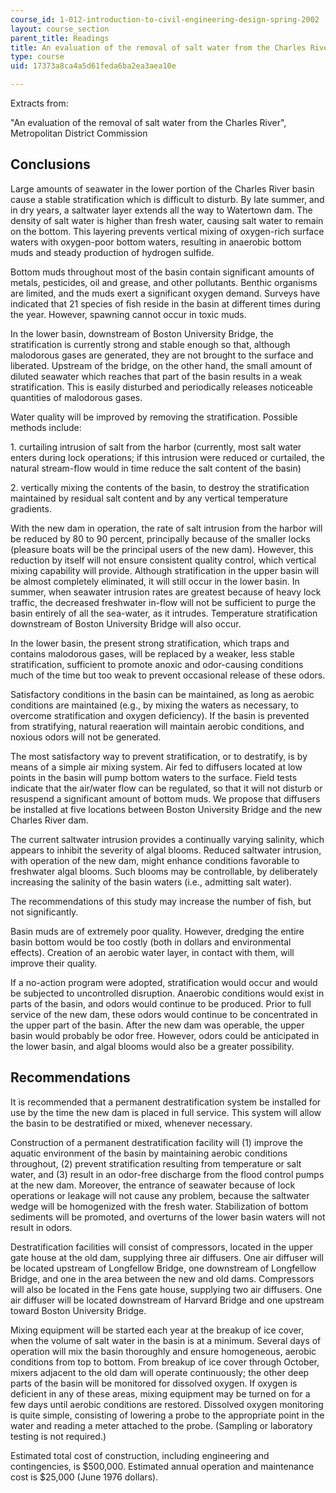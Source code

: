 ```yaml
---
course_id: 1-012-introduction-to-civil-engineering-design-spring-2002
layout: course_section
parent_title: Readings
title: An evaluation of the removal of salt water from the Charles River
type: course
uid: 17373a8ca4a5d61feda6ba2ea3aea10e

---
```


Extracts from:

"An evaluation of the removal of salt water from the Charles River", Metropolitan District Commission

Conclusions
-----------

Large amounts of seawater in the lower portion of the Charles River basin cause a stable stratification which is difficult to disturb. By late summer, and in dry years, a saltwater layer extends all the way to Watertown dam. The density of salt water is higher than fresh water, causing salt water to remain on the bottom. This layering prevents vertical mixing of oxygen-rich surface waters with oxygen-poor bottom waters, resulting in anaerobic bottom muds and steady production of hydrogen sulfide.

Bottom muds throughout most of the basin contain significant amounts of metals, pesticides, oil and grease, and other pollutants. Benthic organisms are limited, and the muds exert a significant oxygen demand. Surveys have indicated that 21 species of fish reside in the basin at different times during the year. However, spawning cannot occur in toxic muds.

In the lower basin, downstream of Boston University Bridge, the stratification is currently strong and stable enough so that, although malodorous gases are generated, they are not brought to the surface and liberated. Upstream of the bridge, on the other hand, the small amount of diluted seawater which reaches that part of the basin results in a weak stratification. This is easily disturbed and periodically releases noticeable quantities of malodorous gases.

Water quality will be improved by removing the stratification. Possible methods include:

1\. curtailing intrusion of salt from the harbor (currently, most salt water enters during lock operations; if this intrusion were reduced or curtailed, the natural stream-flow would in time reduce the salt content of the basin)

2\. vertically mixing the contents of the basin, to destroy the stratification maintained by residual salt content and by any vertical temperature gradients.

With the new dam in operation, the rate of salt intrusion from the harbor will be reduced by 80 to 90 percent, principally because of the smaller locks (pleasure boats will be the principal users of the new dam). However, this reduction by itself will not ensure consistent quality control, which vertical mixing capability will provide. Although stratification in the upper basin will be almost completely eliminated, it will still occur in the lower basin. In summer, when seawater intrusion rates are greatest because of heavy lock traffic, the decreased freshwater in-flow will not be sufficient to purge the basin entirely of all the sea-water, as it intrudes. Temperature stratification downstream of Boston University Bridge will also occur.

In the lower basin, the present strong stratification, which traps and contains malodorous gases, will be replaced by a weaker, less stable stratification, sufficient to promote anoxic and odor-causing conditions much of the time but too weak to prevent occasional release of these odors.

Satisfactory conditions in the basin can be maintained, as long as aerobic conditions are maintained (e.g., by mixing the waters as necessary, to overcome stratification and oxygen deficiency). If the basin is prevented from stratifying, natural reaeration will maintain aerobic conditions, and noxious odors will not be generated.

The most satisfactory way to prevent stratification, or to destratify, is by means of a simple air mixing system. Air fed to diffusers located at low points in the basin will pump bottom waters to the surface. Field tests indicate that the air/water flow can be regulated, so that it will not disturb or resuspend a significant amount of bottom muds. We propose that diffusers be installed at five locations between Boston University Bridge and the new Charles River dam.

The current saltwater intrusion provides a continually varying salinity, which appears to inhibit the severity of algal blooms. Reduced saltwater intrusion, with operation of the new dam, might enhance conditions favorable to freshwater algal blooms. Such blooms may be controllable, by deliberately increasing the salinity of the basin waters (i.e., admitting salt water).

The recommendations of this study may increase the number of fish, but not significantly.

Basin muds are of extremely poor quality. However, dredging the entire basin bottom would be too costly (both in dollars and environmental effects). Creation of an aerobic water layer, in contact with them, will improve their quality.

If a no-action program were adopted, stratification would occur and would be subjected to uncontrolled disruption. Anaerobic conditions would exist in parts of the basin, and odors would continue to be produced. Prior to full service of the new dam, these odors would continue to be concentrated in the upper part of the basin. After the new dam was operable, the upper basin would probably be odor free. However, odors could be anticipated in the lower basin, and algal blooms would also be a greater possibility.

Recommendations
---------------

It is recommended that a permanent destratification system be installed for use by the time the new dam is placed in full service. This system will allow the basin to be destratified or mixed, whenever necessary.

Construction of a permanent destratification facility will (1) improve the aquatic environment of the basin by maintaining aerobic conditions throughout, (2) prevent stratification resulting from temperature or salt water, and (3) result in an odor-free discharge from the flood control pumps at the new dam. Moreover, the entrance of seawater because of lock operations or leakage will not cause any problem, because the saltwater wedge will be homogenized with the fresh water. Stabilization of bottom sediments will be promoted, and overturns of the lower basin waters will not result in odors.

Destratification facilities will consist of compressors, located in the upper gate house at the old dam, supplying three air diffusers. One air diffuser will be located upstream of Longfellow Bridge, one downstream of Longfellow Bridge, and one in the area between the new and old dams. Compressors will also be located in the Fens gate house, supplying two air diffusers. One air diffuser will be located downstream of Harvard Bridge and one upstream toward Boston University Bridge.

Mixing equipment will be started each year at the breakup of ice cover, when the volume of salt water in the basin is at a minimum. Several days of operation will mix the basin thoroughly and ensure homogeneous, aerobic conditions from top to bottom. From breakup of ice cover through October, mixers adjacent to the old dam will operate continuously; the other deep parts of the basin will be monitored for dissolved oxygen. If oxygen is deficient in any of these areas, mixing equipment may be turned on for a few days until aerobic conditions are restored. Dissolved oxygen monitoring is quite simple, consisting of lowering a probe to the appropriate point in the water and reading a meter attached to the probe. (Sampling or laboratory testing is not required.)

Estimated total cost of construction, including engineering and contingencies, is $500,000. Estimated annual operation and maintenance cost is $25,000 (June 1976 dollars).